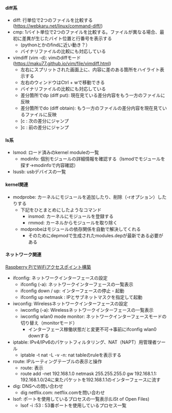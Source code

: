 #### diff系
- diff: 行単位で2つのファイルを比較する (https://webkaru.net/linux/command-diff/)
- cmp: 1バイト単位で2つのファイルを比較する。ファイルが異なる場合、最初に差異が生じたバイト位置と行番号を表示する
  - (pythonとかのfindに近い動き？）
  - バイナリファイルの比較にも対応している
- vimdiff (vim -d): vimのdiffモード(https://maku77.github.io/vim/file/vimdiff.html)
  - 左右にスプリットされた画面上に、内容に差のある箇所をハイライト表示する
  - 左右のウィンドウはCtrl + wで移動できる
  - バイナリファイルの比較にも対応している
  - 差分箇所でdp (diff put): 現在見ている差分内容をもう一方のファイルに反映
  - 差分箇所でdo (diff obtain): もう一方のファイルの差分内容を現在見ているファイルに反映
  - [c : 次の差分にジャンプ
  - ]c : 前の差分にジャンプ


#### ls系
- lsmod: ロード済みのkernel moduleの一覧
  - modinfo: 個別モジュールの詳細情報を確認する（lsmodでモジュールを探す→modinfoで内容確認）
- lsusb: usbデバイスの一覧

#### kernel関連
- modprobe: カーネルにモジュールを追加したり、削除（-rオプション）したりする
  - 下記をひとまとめにしたようなコマンド
    - insmod: カーネルにモジュールを登録する
    - rmmod:  カーネルからモジュールを取り除く
  - modprobeはモジュールの依存関係を自動で解決してくれる
    - そのためにdepmodで生成されたmodules.depが最新である必要がある 

#### ネットワーク関連
[Raspberry PiでWiFiアクセスポイント構築](https://zenn.dev/yutafujii/books/fcb457e798a3d5/viewer/bce757)
- ifconfig: ネットワークインターフェースの設定
  - ifconfig (-a): ネットワークインターフェースの一覧表示
  - ifconfig <Interface> down / up: インターフェースの停止・起動
  - ifconfig <Interface> up <IPv4> netmask <Netmask>: IPとサブネットマスクを指定して起動
- iwconfig: Wirelessネットワークインターフェースの設定
  - iwconfig (-a): Wirelessネットワークインターフェースの一覧表示
  - iwconfig wlan0 mode monitor: ネットワークインターフェースモードの切り替え（monitorモード）
    - インターフェース稼働状態だと変更不可→事前にifconfig wlan0 downする
- iptable: IPv4/IPv6のパケットフィルタリング、NAT（NAPT）用管理者ツール
  - iptable -t nat -L -v -n: nat tableのruleを表示する
- route: IPルーティングテーブルの表示と操作
  - route: 表示
  - route add -net 192.168.1.0 netmask 255.255.255.0 gw 192.168.1.1: 192.168.1.0/24に来たパケットを192.168.1.1のインターフェースに流す
- dig: DNSへの問い合わせ
  - dig netflix.com: netflix.comを問い合わせ
- lsof: ポートを使用しているプロセスの一覧表示(LiSt of Open Files)
  - lsof -i :53 : 53番ポートを使用しているプロセス一覧
